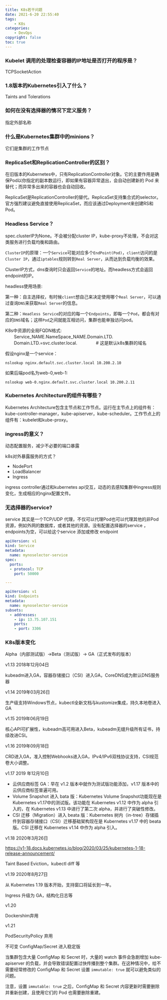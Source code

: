 ```yaml
---
title: K8s若干问题
date: 2021-6-20 22:55:40
tags:
    - K8s
categories:
    - DevOps
copyright: false
toc: true
---
```




### Kubelet 调用的处理检查容器的IP地址是否打开的程序是？

TCPSocketAction



### 1.8版本的Kubernetes引入了什么？

Taints and Tolerations

<!-- more -->

### 如何在没有选择器的情况下定义服务？

指定外部名称



### 什么是Kubernetes集群中的minions？

它们是集群的工作节点



### ReplicaSet和ReplicationController的区别？

在旧版本的Kubernetes中，只有ReplicationController对象。它的主要作用是确保Pod以你指定的副本数运行，即如果有容器异常退出，会自动创建新的 Pod 来替代；而异常多出来的容器也会自动回收。

ReplicaSet是ReplicationController的替代。ReplicaSet支持集合式的selector。官方强烈建议避免直接使用ReplicaSet，而应该通过Deployment来创建RS和Pod。



### Headless Service？

spec.clusterIP为None。不会被分配cluster IP，kube-proxy不处理，不会对这类服务进行负载均衡和路由。



`ClusterIP`的原理：一个`Service`可能对应多个`EndPoint(Pod)`，`client`访问的是`Cluster IP`，通过`iptables`规则转到`Real Server`，从而达到负载均衡的效果。

ClusterIP方式，dns查询时只会返回`Service`的地址。而headless方式会返回endpoint的IP。



headless使用场景:

第一种：自主选择权，有时候`client`想自己来决定使用哪个`Real Server`，可以通过查询`DNS`来获取`Real Server`的信息。

第二种：`Headless Service`的对应的每一个`Endpoints`，即每一个`Pod`，都会有对应的`DNS`域名；这样`Pod`之间就能互相访问，集群也能单独访问pod。



K8s中资源的全局FQDN格式:
　　Service_NAME.NameSpace_NAME.Domain.LTD.
　　Domain.LTD.=svc.cluster.local.　　　　 # 这是默认k8s集群的域名



假设nginx是一个service：

`nslookup nginx.default.svc.cluster.local 10.200.2.10`

如果后端pod名为web-0,web-1:

`nslookup web-0.nginx.default.svc.cluster.local 10.200.2.11`



### Kubernetes Architecture的组件有哪些？

Kubernetes Architecture包含主节点和工作节点。运行在主节点上的组件有：kube-controller-manager，kube-apiserver，kube-scheduler。工作节点上的组件有：kubelet和kube-proxy。



### ingress的意义？

动态配置服务，减少不必要的端口暴露



k8s对外暴露服务的方式？

- NodePort
- LoadBalancer
- Ingress



ingress controller通过和kubernetes api交互，动态的去感知集群中ingress规则变化，生成相应的nginx配置文件。



### 无选择器的service?

service 其实是一个TCP/UDP 代理，不仅可以代理Pod也可以代理其他的非Pod资源，例如外网的数据库，或者其他的资源。没有配置选择器的service ，endpoints为空，可以给这个service 添加或修改 endpoint



```yaml
apiVersion: v1
kind: Service
metadata:
  name: mynoselector-service
spec:
  ports:
  - protocol: TCP
    port: 50000

---

apiVersion: v1
kind: Endpoints
metadata:
  name: mynoselector-service
subsets:
  - addresses:
    - ip: 13.75.107.151
    ports:
    - port: 3306
```



### K8s版本变化

Alpha（内部测试版）->Beta（测试版）-> GA（正式发布的版本）

v1.13 2018年12月04日

kubeadm进入GA，容器存储接口（CSI）进入GA，CoreDNS成为默认DNS服务器



v1.14 2019年03月26日

生产级支持Windows节点，kubectl全新文档与kustomize集成，持久本地卷进入GA



v1.15 2019年06月19日

核心API可扩展性，kubeadm高可用进入Beta，kubeadm无缝升级所有证书，持续改进CSI。



v1.16 2019年09月18日

CRD进入GA，准入控制Webhooks进入GA，IPv4/IPv6双栈协议支持，CSI规范卷大小调整。



v1.17 2019 年12月10日

- 云供应商标签 GA：早在 v1.2 版本中就作为测试版功能添加，v1.17 版本中的云供应商标签普遍可用。
- Volume Snapshot 进入 bata 版：Kubernetes Volume Snapshot功能现在是Kubernetes v1.17中的测试版。该功能在 Kubernetes v1.12 中作为 alpha 引入的，在 Kubernetes v1.13 中进行了第二次 alpha，并进行了突破性修改。
- CSI 迁移（Migration）进入 beata 版：Kubernetes 树内（in-tree）存储插件到容器存储接口（CSI）迁移基础架构现在是 Kubernetes v1.17 中的 beata 版。CSI 迁移在 Kubernetes v1.14 中作为 alpha 引入。



v1.18 2020年3月26日

https://v1-18.docs.kubernetes.io/blog/2020/03/25/kubernetes-1-18-release-announcement/

Taint Based Eviction，kubectl diff 等



v1.19 2020年8月27日

从 Kubernetes 1.19 版本开始，支持窗口将延长到一年。

Ingress 升级为 GA，结构化日志等



v1.20

Dockershim弃用



v1.21

PodSecurityPolicy 弃用

不可变 ConfigMap/Secret 进入稳定版

当集群包含大量 ConfigMap 和 Secret 时，大量的 watch 事件会急剧增加 kube-apiserver 的负载，并会导致错误配置过快传播到整个集群。在这种情况中，给不需要经常修改的 ConfigMap 和 Secret 设置 `immutable: true` 就可以避免类似的问题。

注意，设置 `immutable: true` 之后，ConfigMap 和 Secret 内容更新时需要删除并重新创建，且使用它们的 Pod 也需要删除重建。

